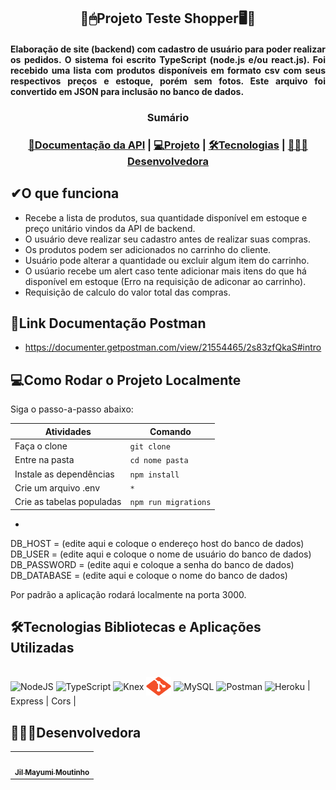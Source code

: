 <h2 align="center">🛒🖱Projeto Teste Shopper🖥️🛒 </h2>

<h4 align="justify">
Elaboração de site (backend) com cadastro de usuário para poder realizar os pedidos. 
O sistema foi escrito TypeScript (node.js e/ou react.js).
Foi recebido uma lista com produtos disponíveis em formato csv com seus respectivos preços e estoque, porém sem fotos. Este arquivo foi convertido em JSON para inclusão no banco de dados. 

<h4/>

<h3 align="center"> Sumário </h3>

<h3 align="center">

[🔗Documentação da API](#link-documentação-postman) | [💻Projeto](#como-rodar-o-projeto-localmente) | [🛠️Tecnologias](#tecnologias-bibliotecas-e-aplicações-utilizadas) | [👩🏻‍💻Desenvolvedora](#desenvolvedora)

</h3>

## ✔O que funciona

  - Recebe a lista de produtos, sua quantidade disponível em estoque e preço unitário vindos da API de backend.
  - O usuário deve realizar seu cadastro antes de realizar suas compras.
  - Os produtos podem ser adicionados no carrinho do cliente.
  - Usuário pode alterar a quantidade ou excluir algum item do carrinho.
  - O usúario recebe um alert caso tente adicionar mais itens do que há disponível em estoque (Erro na requisição de adiconar ao carrinho).
  - Requisição de calculo do valor total das compras.

## 🔗Link Documentação Postman

- https://documenter.getpostman.com/view/21554465/2s83zfQkaS#intro

## 💻Como Rodar o Projeto Localmente

Siga o passo-a-passo abaixo:

| Atividades                | Comando              |
| ------------------------- | ---------------------|
| Faça o clone              | `git clone`          |
| Entre na pasta            | `cd nome pasta`      |
| Instale as dependências   | `npm install`        |
| Crie um arquivo .env      | `*`                  |
| Crie as tabelas populadas | `npm run migrations` |

*
DB_HOST = (edite aqui e coloque o endereço host do banco de dados)
DB_USER = (edite aqui e coloque o nome de usuário do banco de dados)
DB_PASSWORD = (edite aqui e coloque a senha do banco de dados)
DB_DATABASE = (edite aqui e coloque o nome do banco de dados)

Por padrão a aplicação rodará localmente na porta 3000.

## 🛠Tecnologias Bibliotecas e Aplicações Utilizadas

 <div style="display: inline_block"><br>
  <img align="center" alt="NodeJS" height="30" width="40" src="https://cdn.jsdelivr.net/gh/devicons/devicon/icons/nodejs/nodejs-original.svg">
  <img align="center" alt="TypeScript" height="30" width="40" src="https://cdn.jsdelivr.net/gh/devicons/devicon/icons/typescript/typescript-plain.svg">
  <img align="center" alt="Knex" height="30" width="40" src="https://cdn.worldvectorlogo.com/logos/knex-1.svg">
  <img align="center" alt="Git" height="30" width="40" src="https://raw.githubusercontent.com/devicons/devicon/master/icons/git/git-original.svg"> 
  <img align="center" alt="MySQL" height="30" width="40" src="https://cdn.jsdelivr.net/gh/devicons/devicon/icons/mysql/mysql-plain.svg">
  <img align="center" alt="Postman" height="30" width="40" src="https://www.vectorlogo.zone/logos/getpostman/getpostman-icon.svg">
  <img align="center" alt="Heroku" height="30" width="40" src="https://www.svgrepo.com/show/353869/heroku-icon.svg">
  |  Express  |   Cors   |
</div>


<h2 align="center">

## 👩🏻‍💻Desenvolvedora

</h2>
<table align="center">
  <tr>
    <td align="center"><a href="https://github.com/JilMayumiMoutinho"><img style="border-radius: 50%;" src="https://avatars.githubusercontent.com/u/104766367?v=4" width="100px;" alt=""/><br /><sub><b>Jil Mayumi Moutinho</b></sub></a>
  </td> 
  </tr>
</table>

